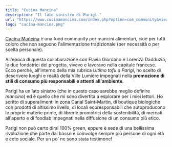 ```yaml
---
title: "Cucina Mancina"
description: "Il lato sinistro di Parigi."
url: "https://www.cucinamancina.com/index.php?option=com_community&view=profile&userid=1049&Itemid=173"
logo: "cucina-mancina.png"
---
```


[Cucina Mancina](https://www.cucinamancina.com) è una food community per mancini alimentari, cioè per tutti coloro che non seguono l'alimentazione tradizionale (per necessità o per scelta personale).

All'epoca di questa collaborazione con Flavia Giordano e Lorenza Dadduzio, le due fondatrici del progetto, vivevo e lavoravo nella capitale francese. Ecco perché, all'interno della mia rubrica *Ultimo tofu a Parigi*, ho scelto di descrivere luoghi e realtà della Ville Lumière impegnati nella **promozione di stili di consumo più responsabili e attenti all'ambiente**.

Parigi ha un lato sinistro (che in questo caso sarebbe meglio definire *mancino*) ed è quello che mi sono divertita a esplorare per i miei lettori.
Ho scritto di superalimenti in zona Canal Saint-Martin, di boutique biologiche con prodotti di altissimo livello, di locali ecoresponsabili che autoproducono le proprie materie prime, di librerie promotrici della sostenibilità, di mercati all'aperto e di foodlab impegnati nella diffusione di un consumo più etico.

Parigi non può certo dirsi 100% green, eppure è sede di una bellissima rivoluzione che parte dal basso e coinvolge sempre più persone di ogni età e ceto sociale.
Per un po' ne sono stata testimone!
